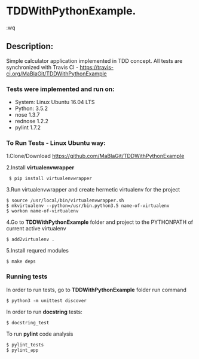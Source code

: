 # TDDWithPythonExample.
:wq

## Description:
Simple calculator application implemented in TDD concept. 
All tests are synchronized with Travis CI - https://travis-ci.org/MaBlaGit/TDDWithPythonExample

### Tests were implemented and run on:

* System: Linux Ubuntu 16.04 LTS
* Python: 3.5.2
* nose 1.3.7
* rednose 1.2.2
* pylint 1.7.2

### To Run Tests - Linux Ubuntu way:

1.Clone/Download https://github.com/MaBlaGit/TDDWithPythonExample

2.Install __virtualenvwrapper__
```
 $ pip install virtualenvwrapper
```
3.Run virtualenvwrapper and create hermetic virtualenv for the project

```
$ source /usr/local/bin/virtualenvwrapper.sh
$ mkvirtualenv --python=/usr/bin.python3.5 name-of-virtualenv
$ workon name-of-virtualenv
```

4.Go to  __TDDWithPythonExample__ folder and project to the PYTHONPATH of current active virtualenv

```
$ add2virtualenv .
```
5.Install requred modules

```
$ make deps
```
### Running tests

In order to run tests, go to  __TDDWithPythonExample__ folder run command
```
$ python3 -m unittest discover
```
In order to run __docstring__ tests:
```
$ docstring_test
```
To run __pylint__ code analysis
```
$ pylint_tests
$ pylint_app 
```
